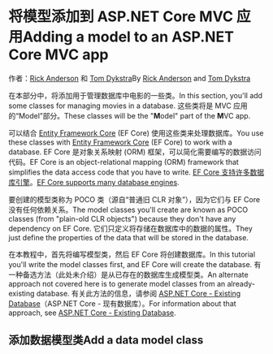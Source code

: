 # <a name="adding-a-model-to-an-aspnet-core-mvc-app"></a><span data-ttu-id="3cbb5-101">将模型添加到 ASP.NET Core MVC 应用</span><span class="sxs-lookup"><span data-stu-id="3cbb5-101">Adding a model to an ASP.NET Core MVC app</span></span>

<span data-ttu-id="3cbb5-102">作者：[Rick Anderson](https://twitter.com/RickAndMSFT) 和 [Tom Dykstra](https://github.com/tdykstra)</span><span class="sxs-lookup"><span data-stu-id="3cbb5-102">By [Rick Anderson](https://twitter.com/RickAndMSFT) and [Tom Dykstra](https://github.com/tdykstra)</span></span>

<span data-ttu-id="3cbb5-103">在本部分中，将添加用于管理数据库中电影的一些类。</span><span class="sxs-lookup"><span data-stu-id="3cbb5-103">In this section, you'll add some classes for managing movies in a database.</span></span> <span data-ttu-id="3cbb5-104">这些类将是 MVC 应用的“Model”部分。</span><span class="sxs-lookup"><span data-stu-id="3cbb5-104">These classes will be the "**M**odel" part of the **M**VC app.</span></span>

<span data-ttu-id="3cbb5-105">可以结合 [Entity Framework Core](https://docs.microsoft.com/ef/core) (EF Core) 使用这些类来处理数据库。</span><span class="sxs-lookup"><span data-stu-id="3cbb5-105">You use these classes with [Entity Framework Core](https://docs.microsoft.com/ef/core) (EF Core) to work with a database.</span></span> <span data-ttu-id="3cbb5-106">EF Core 是对象关系映射 (ORM) 框架，可以简化需要编写的数据访问代码。</span><span class="sxs-lookup"><span data-stu-id="3cbb5-106">EF Core is an object-relational mapping (ORM) framework that simplifies the data access code that you have to write.</span></span> <span data-ttu-id="3cbb5-107">[EF Core 支持许多数据库引擎](https://docs.microsoft.com/ef/core/providers/)。</span><span class="sxs-lookup"><span data-stu-id="3cbb5-107">[EF Core supports many database engines](https://docs.microsoft.com/ef/core/providers/).</span></span>

<span data-ttu-id="3cbb5-108">要创建的模型类称为 POCO 类（源自“普通旧 CLR 对象”），因为它们与 EF Core 没有任何依赖关系。</span><span class="sxs-lookup"><span data-stu-id="3cbb5-108">The model classes you'll create are known as POCO classes (from "plain-old CLR objects") because they don't have any dependency on EF Core.</span></span> <span data-ttu-id="3cbb5-109">它们只定义将存储在数据库中的数据的属性。</span><span class="sxs-lookup"><span data-stu-id="3cbb5-109">They just define the properties of the data that will be stored in the database.</span></span>

<span data-ttu-id="3cbb5-110">在本教程中，首先将编写模型类，然后 EF Core 将创建数据库。</span><span class="sxs-lookup"><span data-stu-id="3cbb5-110">In this tutorial you'll write the model classes first, and EF Core will create the database.</span></span> <span data-ttu-id="3cbb5-111">有一种备选方法（此处未介绍）是从已存在的数据库生成模型类。</span><span class="sxs-lookup"><span data-stu-id="3cbb5-111">An alternate approach not covered here is to generate model classes from an already-existing database.</span></span> <span data-ttu-id="3cbb5-112">有关此方法的信息，请参阅 [ASP.NET Core - Existing Database](https://docs.microsoft.com/ef/core/get-started/aspnetcore/existing-db)（ASP.NET Core - 现有数据库）。</span><span class="sxs-lookup"><span data-stu-id="3cbb5-112">For information about that approach, see [ASP.NET Core - Existing Database](https://docs.microsoft.com/ef/core/get-started/aspnetcore/existing-db).</span></span>

## <a name="add-a-data-model-class"></a><span data-ttu-id="3cbb5-113">添加数据模型类</span><span class="sxs-lookup"><span data-stu-id="3cbb5-113">Add a data model class</span></span>

